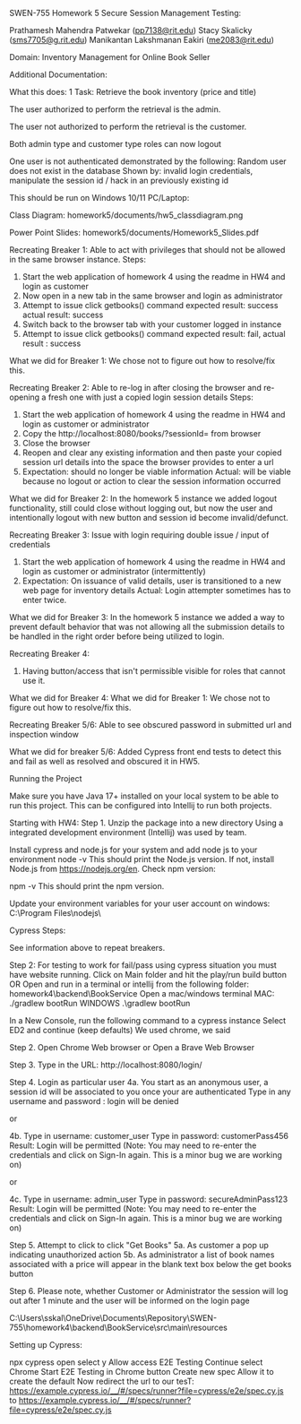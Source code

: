 SWEN-755 Homework 5 Secure Session Management Testing: 


Prathamesh Mahendra Patwekar (pp7138@rit.edu)
Stacy Skalicky (sms7705@g.rit.edu)
Manikantan Lakshmanan Eakiri (me2083@rit.edu)

Domain: Inventory Management for Online Book Seller


Additional Documentation:

What this does:
1 Task: Retrieve the book inventory (price and title)

The user authorized to perform the retrieval is the admin.

The user not authorized to perform the retrieval is the customer.

Both admin type and customer type roles can now logout 

One user is not authenticated demonstrated by the following:
Random user does not exist in the database 
Shown by: invalid login credentials, manipulate the session id / hack in an previously existing id


This should be run on Windows 10/11 PC/Laptop:


Class Diagram:
homework5/documents/hw5_classdiagram.png

Power Point Slides:
homework5/documents/Homework5_Slides.pdf 


Recreating Breaker 1:
Able to act with privileges that should not be allowed in the same browser instance. 
Steps:
1. Start the web application of homework 4 using the readme in HW4 and login as customer
2. Now open in a new tab in the same browser and login as administrator
3. Attempt to issue click getbooks() command expected result: success  actual result: success
4. Switch back to the browser tab with your customer logged in instance
5. Attempt to issue click getbooks() command expected result: fail, actual result : success

What we did for Breaker 1: We chose not to figure out how to resolve/fix this.

Recreating Breaker 2:
Able to re-log in after closing the browser and re-opening a fresh one with just a copied login session details
Steps:
1. Start the web application of homework 4 using the readme in HW4 and login as customer or administrator
2. Copy the http://localhost:8080/books/?sessionId=<UUID> from browser
3. Close the browser 
4. Reopen and clear any existing information and then paste your copied session url details into the space the browser provides to enter a url
5. Expectation: should no longer be viable information
   Actual: will be viable because no logout or action to clear the session information occurred

What we did for Breaker 2: 
In the homework 5 instance we added logout functionality, still could close without logging out, but now the user and intentionally logout with new button and session id become invalid/defunct. 


Recreating Breaker 3:
Issue with login requiring double issue / input of credentials 
1. Start the web application of homework 4 using the readme in HW4 and login as customer or administrator (intermittently)
2. Expectation: On issuance of valid details, user is transitioned to a new web page for inventory details 
   Actual: Login attempter sometimes has to enter twice. 

What we did for Breaker 3:
In the homework 5 instance we added a way to prevent default behavior that was not allowing all the submission details to be handled in the right order before being utilized to login.


Recreating Breaker 4: 
1. Having button/access that isn't permissible visible for roles that cannot use it. 

What we did for Breaker 4:
What we did for Breaker 1: We chose not to figure out how to resolve/fix this.


Recreating Breaker 5/6: Able to see obscured password in submitted url and inspection window

What we did for breaker 5/6: Added Cypress front end tests to detect this and fail as well as resolved and obscured it in HW5.



Running the Project

Make sure you have Java 17+ installed on your local system to be able to run this project. This can be configured into Intellij to run both projects. 

Starting with HW4:
Step 1.
Unzip the package into a new directory
Using a integrated development environment (Intellij) was used by team.

Install cypress and node.js for your system and add node js to your environment 
node -v
This should print the Node.js version. 
If not, install Node.js from https://nodejs.org/en. 
Check npm version:

npm -v
This should print the npm version.

Update your environment variables for your user account on windows:
C:\Program Files\nodejs\


Cypress Steps:




See information above to repeat breakers. 



Step 2: For testing to work for fail/pass using cypress situation you must have website running. 
Click on Main folder and hit the play/run build button
OR 
Open and run in a terminal or intellij from the following folder: homework4\backend\BookService
Open a mac/windows terminal
MAC:
./gradlew bootRun 
WINDOWS
.\gradlew bootRun


In a New Console, run the following command to a cypress instance
Select ED2 and continue (keep defaults)
We used chrome, we said  



Step 2. 
Open Chrome Web browser
or 
Open a Brave Web Browser

Step 3. 
Type in the URL: http://localhost:8080/login/

Step 4. Login as particular user
4a.
You start as an anonymous user, a session id will be associated to you once your are authenticated
Type in any username and password : login will be denied

or 

4b.
Type in username: customer_user 
Type in password: customerPass456
Result:
Login will be permitted (Note: You may need to re-enter the credentials and click on Sign-In again. This is a minor bug we are working on)


or

4c.
Type in username: admin_user
Type in password: secureAdminPass123
Result:
Login will be permitted
(Note: You may need to re-enter the credentials and click on Sign-In again. This is a minor bug we are working on)


Step 5. Attempt to click to click "Get Books"
5a. As customer a pop up indicating unauthorized action
5b. As administrator a list of book names associated with a price will appear in the blank text box below the get books button


Step 6. Please note, whether Customer or Administrator the session will log out after 1 minute and the user will be informed on the login page



C:\Users\sskal\OneDrive\Documents\Repository\SWEN-755\homework4\backend\BookService\src\main\resources

Setting up Cypress:

npx cypress open
select y 
Allow access 
E2E Testing 
Continue
select Chrome
Start E2E Testing in Chrome button
Create new spec
Allow it to create the default
Now redirect the url to our tesT:
https://example.cypress.io/__/#/specs/runner?file=cypress/e2e/spec.cy.js
to 
https://example.cypress.io/__/#/specs/runner?file=cypress/e2e/spec.cy.js




